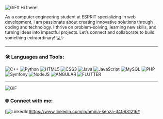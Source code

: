 ![GIF](https://user-images.githubusercontent.com/74038190/214644152-52f47eb3-5e31-4f47-8758-05c9468d5596.gif)# Hi there!

As a computer engineering student at ESPRIT specializing in web development, I am passionate about creating innovative solutions through coding and technology. I thrive on problem-solving, learning new skills, and turning ideas into impactful projects. Let’s connect and collaborate to build something extraordinary! 💻✨

---

### 🛠️ Languages and Tools:

![C++](https://img.shields.io/badge/-C++-00599C?style=flat-square&logo=c%2B%2B&logoColor=white)
![Python](https://img.shields.io/badge/-Python-3776AB?style=flat-square&logo=python&logoColor=white)
![HTML5](https://img.shields.io/badge/-HTML5-E34F26?style=flat-square&logo=html5&logoColor=white)
![CSS3](https://img.shields.io/badge/-CSS3-1572B6?style=flat-square&logo=css3&logoColor=white)
![Java](https://img.shields.io/badge/-Java-007396?style=flat-square&logo=java&logoColor=white)
![JavaScript](https://img.shields.io/badge/-JavaScript-F7DF1E?style=flat-square&logo=javascript&logoColor=black)
![MySQL](https://img.shields.io/badge/-MySQL-4479A1?style=flat-square&logo=mysql&logoColor=white)
![PHP](https://img.shields.io/badge/-PHP-777BB4?style=flat-square&logo=php&logoColor=white)
![Symfony](https://img.shields.io/badge/-Symfony-000000?style=flat-square&logo=symfony&logoColor=white)
![NodeJS](https://img.shields.io/badge/Node.js-43853D?style=for-the-badge&logo=node.js&logoColor=white)
![ANGULAR](https://img.shields.io/badge/Angular-DD0031?style=for-the-badge&logo=angular&logoColor=white)
![FLUTTER](https://img.shields.io/badge/Flutter-02569B?style=for-the-badge&logo=flutter&logoColor=white)

---

![GIF](https://user-images.githubusercontent.com/74038190/218265814-3084a4ba-809c-4135-afc0-8685d0f634b3.gif)

### 🌐 Connect with me:
[![LinkedIn](https://img.shields.io/badge/-LinkedIn-blue?style=flat-square&logo=linkedin&logoColor=white)]https://www.linkedin.com/in/amiria-kenza-340931216/)
